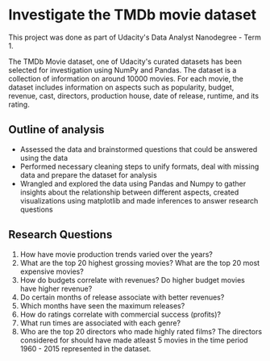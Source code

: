 # Investigate the TMDb movie dataset

This project was done as part of Udacity's Data Analyst Nanodegree - Term 1.

The TMDb Movie dataset, one of Udacity's curated datasets has been selected for investigation using NumPy and Pandas. The dataset is a collection of information on around 10000 movies. For each movie, the dataset includes information on aspects such as popularity, budget, revenue, cast, directors, production house, date of release, runtime, and its rating. 

## Outline of analysis
* Assessed the data and brainstormed questions that could be answered using the data 
* Performed necessary cleaning steps to unify formats, deal with missing data and prepare the dataset for analysis
* Wrangled and explored the data using Pandas and Numpy to gather insights about the relationship between different aspects, created visualizations using matplotlib and made inferences to answer research questions  

## Research Questions
1. How have movie production trends varied over the years?
2. What are the top 20 highest grossing movies? What are the top 20 most expensive movies? 
3. How do budgets correlate with revenues? Do higher budget movies have higher revenue?
4. Do certain months of release associate with better revenues?
5. Which months have seen the maximum releases?
6. How do ratings correlate with commercial success (profits)?
7. What run times are associated with each genre?
8. Who are the top 20 directors who made highly rated films? The directors considered for  should have made atleast 5 movies in    the time period 1960 - 2015 represented in the dataset.


